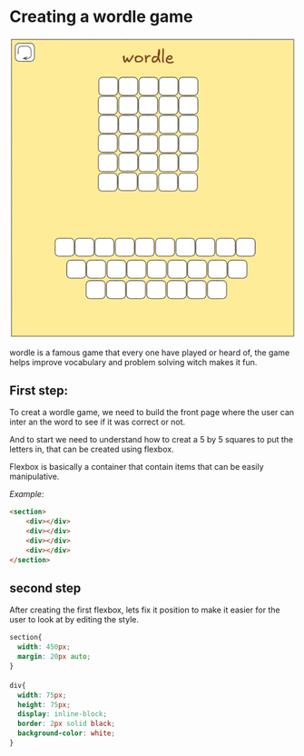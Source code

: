 # Creating a wordle game
![some alt text](./image/mywardle.png)

wordle is a famous game that every one have played or heard of, the game helps improve vocabulary and problem solving witch makes it fun.

## First step:
To creat a wordle game, we need to build the front page where the user can inter an the word to see if it was correct or not.

And to start we need to understand how to creat a 5 by 5 squares to put the letters in, that can be created using flexbox.

Flexbox is basically a container that contain items that can be easily manipulative.

*Example:*

```html
<section>
    <div></div>
    <div></div>
    <div></div>
    <div></div>
</section>    
```

## second step

After creating the first flexbox, lets fix it position to make it easier for the user to look at by editing the style.

```css
section{
  width: 450px;
  margin: 20px auto;
}

div{
  width: 75px;
  height: 75px;
  display: inline-block;
  border: 2px solid black;
  background-color: white;
}
```

